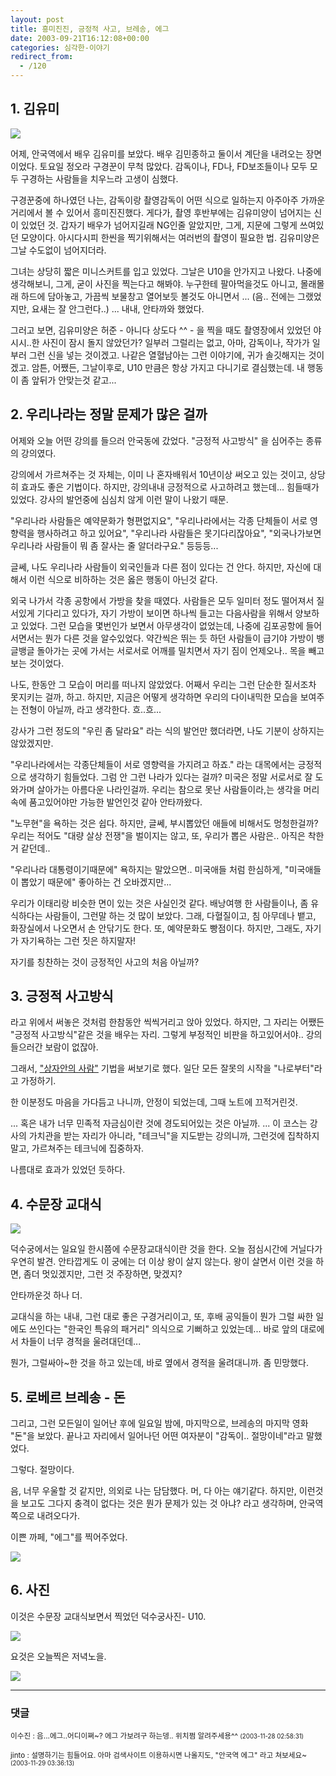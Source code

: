```yaml
---
layout: post
title: 흥미진진, 긍정적 사고, 브레송, 에그
date: 2003-09-21T16:12:08+00:00
categories: 심각한-이야기
redirect_from:
  - /120
---
```


<h2>1. 김유미</h2>

![ ](/assets/media/photo_kk23.jpg)

어제, 안국역에서 배우 김유미를 보았다. 배우 김민종하고 둘이서 계단을 내려오는 장면이었다. 토요일 정오라 구경꾼이 무척 많았다. 감독이나, FD나, FD보조들이나 모두 모두 구경하는 사람들을 치우느라 고생이 심했다.

구경꾼중에 하나였던 나는, 감독이랑 촬영감독이 어떤 식으로 일하는지 아주아주 가까운 거리에서 볼 수 있어서 흥미진진했다. 게다가, 촬영 후반부에는 김유미양이 넘어지는 신이 있었던 것. 갑자기 배우가 넘어지길래 NG인줄 알았지만, 그게, 지문에 그렇게 쓰여있던 모양이다. 아시다시피 한씬을 찍기위해서는 여러번의 촬영이 필요한 법. 김유미양은 그날 수도없이 넘어지더라.

그녀는 상당히 짧은 미니스커트를 입고 있었다. 그날은 U10을 안가지고 나왔다. 나중에 생각해보니, 그게, 굳이 사진을 찍는다고 해봐야. 누구한테 팔아먹을것도 아니고, 몰래몰래 하드에 담아놓고, 가끔씩 보물창고 열어보듯 볼것도 아니면서 ... (음.. 전에는 그랬었지만, 요새는 잘 안그런다..) ... 내내, 안타까와 했었다.

그러고 보면, 김유미양은 허준 - 아니다 상도다 ^^ - 을 찍을 때도 촬영장에서 있었던 야시시..한 사진이 잠시 돌지 않았던가? 일부러 그럴리는 없고, 아마, 감독이나, 작가가 일부러 그런 신을 넣는 것이겠고. 나같은 열혈남아는 그런 이야기에, 귀가 솔깃해지는 것이겠고. 암튼, 어쨌든, 그날이후로, U10 만큼은 항상 가지고 다니기로 결심했는데. 내 행동이 좀 앞뒤가 안맞는것 같고...

<h2>2. 우리나라는 정말 문제가 많은 걸까</h2>

어제와 오늘 어떤 강의를 들으러 안국동에 갔었다. "긍정적 사고방식" 을 심어주는 종류의 강의였다.

강의에서 가르쳐주는 것 자체는, 이미 나 혼자배워서 10년이상 써오고 있는 것이고, 상당히 효과도 좋은 기법이다. 하지만, 강의내내 긍정적으로 사고하려고 했는데... 힘들때가 있었다. 강사의 발언중에 심심치 않게 이런 말이 나왔기 때문.

"우리나라 사람들은 예약문화가 형편없지요", "우리나라에서는 각종 단체들이 서로 영향력을 행사하려고 하고 있어요", "우리나라 사람들은 못기다리잖아요", "외국나가보면 우리나라 사람들이 뭐 좀 잘사는 줄 알더라구요." 등등등...

글쎄, 나도 우리나라 사람들이 외국인들과 다른 점이 있다는 건 안다. 하지만, 자신에 대해서 이런 식으로 비하하는 것은 옳은 행동이 아닌것 같다.

외국 나가서 각종 공항에서 가방을 찾을 때였다. 사람들은 모두 일미터 정도 떨어져서 질서있게 기다리고 있다가, 자기 가방이 보이면 하나씩 들고는 다음사람을 위해서 양보하고 있었다. 그런 모습을 몇번인가 보면서 아무생각이 없었는데, 나중에 김포공항에 들어서면서는 뭔가 다른 것을 알수있었다. 약간씩은 뛰는 듯 하던 사람들이 급기야 가방이 뱅글뱅글 돌아가는 곳에 가서는 서로서로 어깨를 밀치면서 자기 짐이 언제오나.. 목을 빼고 보는 것이었다.

나도, 한동안 그 모습이 머리를 떠나지 않았었다. 어째서 우리는 그런 단순한 질서조차 못지키는 걸까, 하고. 하지만, 지금은 어떻게 생각하면 우리의 다이내믹한 모습을 보여주는 전형이 아닐까, 라고 생각한다. 흐..흐...

강사가 그런 정도의 "우린 좀 달라요" 라는 식의 발언만 했더라면, 나도 기분이 상하지는 않았겠지만.

"우리나라에서는 각종단체들이 서로 영향력을 가지려고 하죠." 라는 대목에서는 긍정적으로 생각하기 힘들었다. 그럼 안 그런 나라가 있다는 걸까? 미국은 정말 서로서로 잘 도와가며 살아가는 아름다운 나라인걸까. 우리는 참으로 못난 사람들이라,는 생각을 머리속에 품고있어야만 가능한 발언인것 같아 안타까왔다.

"노무현"을 욕하는 것은 쉽다. 하지만, 글쎄, 부시뽑았던 애들에 비해서도 멍청한걸까? 우리는 적어도 "대량 살상 전쟁"을 벌이지는 않고, 또, 우리가 뽑은 사람은.. 아직은 착한거 같던데..

"우리나라 대통령이기때문에" 욕하지는 말았으면.. 미국애들 처럼 한심하게, "미국애들이 뽑았기 때문에" 좋아하는 건 오바겠지만...

우리가 이태리랑 비슷한 면이 있는 것은 사실인것 같다. 배낭여행 한 사람들이나, 좀 유식하다는 사람들이, 그런말 하는 것 많이 보았다. 그래, 다혈질이고, 침 아무데나 뱉고, 화장실에서 나오면서 손 안닦기도 한다. 또, 예약문화도 빵점이다. 하지만, 그래도, 자기가 자기욕하는 그런 짓은 하지말자!

자기를 칭찬하는 것이 긍정적인 사고의 처음 아닐까?

<h2>3. 긍정적 사고방식</h2>

라고 위에서 써놓은 것처럼 한참동안 씩씩거리고 앉아 있었다. 하지만, 그 자리는 어쨌든 "긍정적 사고방식"같은 것을 배우는 자리. 그렇게 부정적인 비판을 하고있어서야.. 강의들으러간 보람이 없잖아.

그래서, <a href="/logs/archives/000215.html">"상자안의 사람"</a> 기법을 써보기로 했다. 일단 모든 잘못의 시작을 "나로부터"라고 가정하기.

한 이분정도 마음을 가다듬고 나니까, 안정이 되었는데, 그때 노트에 끄적거린것.

... 혹은 내가 너무 민족적 자금심이란 것에 경도되어있는 것은 아닐까. ... 이 코스는 강사의 가치관을 받는 자리가 아니라, "테크닉"을 지도받는 강의니까, 그런것에 집착하지 말고, 가르쳐주는 테크닉에 집중하자.

나름대로 효과가 있었던 듯하다.

<h2>4. 수문장 교대식</h2>

![ ](/assets/media/logs_archives_DSC01670.jpg)

덕수궁에서는 일요일 한시쯤에 수문장교대식이란 것을 한다. 오늘 점심시간에 거닐다가 우연히 발견. 안타깝게도 이 궁에는 더 이상 왕이 살지 않는다. 왕이 살면서 이런 것을 하면, 좀더 멋있겠지만, 그런 것 주장하면, 맞겠지?

안타까운것 하나 더.

교대식을 하는 내내, 그런 대로 좋은 구경거리이고, 또, 후배 공익들이 뭔가 그럴 싸한 일에도 쓰인다는 "한국인 특유의 패거리" 의식으로 기뻐하고 있었는데... 바로 앞의 대로에서 차들이 너무 경적을 울려대던데...

뭔가, 그럴싸아~한 것을 하고 있는데, 바로 옆에서 경적을 울려대니까. 좀 민망했다.

<h2>5. 로베르 브레송 - 돈</h2>

그리고, 그런 모든일이 일어난 후에 일요일 밤에, 마지막으로, 브레송의 마지막 영화 "돈"을 보았다. 끝나고 자리에서 일어나던 어떤 여자분이 "감독이.. 절망이네"라고 말했었다.

그렇다. 절망이다.

음, 너무 우울할 것 같지만, 의외로 나는 담담했다. 머, 다 아는 얘기같다. 하지만, 이런것을 보고도 그다지 충격이 없다는 것은 뭔가 문제가 있는 것 아냐? 라고 생각하며, 안국역쪽으로 내려오다가.

이쁜 까페, "에그"를 찍어주었다.

![ ](/assets/media/logs_archives_DSC01676.jpg)

<h2>6. 사진</h2>

이것은 수문장 교대식보면서 찍었던 덕수궁사진- U10.

![ ](/assets/media/logs_archives_DSC01668.jpg)

요것은 오늘찍은 저녁노을.

![ ](/assets/media/logs_archives_DSC01673.jpg)

* * *

### 댓글



<!--- cmt:248 --->
<!--- mail: --->
<!--- parent:0 --->

<small class=comment>이수진 : 음...에그..어디이쪄~? 에그 가보려구 하는뎅.. 위치쩜 알려주세용^^ <small>(2003-11-28 02:58:31)</small></small>


<!--- cmt:249 --->
<!--- mail: --->
<!--- parent:0 --->

<small class=comment>jinto : 설명하기는 힘들어요. 아마 검색사이트 이용하시면 나올지도, "안국역 에그" 라고 쳐보세요~ <small>(2003-11-29 03:36:13)</small></small>

